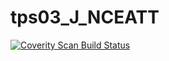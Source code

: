 # tps03_J_NCEATT
<a href="https://scan.coverity.com/projects/wendyzhang1121-tps03_j_nceatt">
  <img alt="Coverity Scan Build Status"
       src="https://scan.coverity.com/projects/9591/badge.svg"/>
</a>
